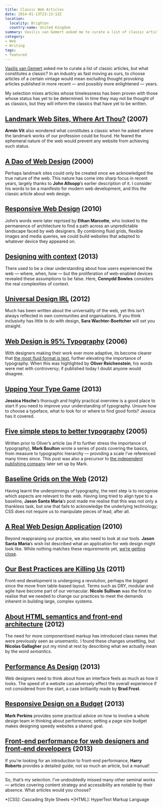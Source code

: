 ```yaml
---
title: Classic Web Articles
date: 2014-01-13T23:13:13Z
location:
  locality: Brighton
  country-name: United Kingdom
summary: Vasilis van Gemert asked me to curate a list of classic articles for the Daily Nerd, but what constitutes a classic?
category:
- Web
- Writing
tags:
- featured
---
```

[Vasilis van Gemert][0] asked me to curate a list of classic articles, but what constitutes a classic? In an industry as fast moving as ours, to choose articles of a certain vintage would mean excluding thought provoking articles published in more recent — and possibly more enlightened — years.

My selection mixes articles whose timelessness has been proven with those whose status has yet to be determined. In time they may not be thought of as classics, but they will inform the classics that have yet to be written.

## [Landmark Web Sites, Where Art Thou?][1] (2007)

**Armin Vit** also wondered what constitutes a classic when he asked where the landmark works of our profession could be found. He feared the ephemeral nature of the web would prevent any website from achieving such status.

## [A Dao of Web Design][2] (2000)

Perhaps landmark sites could only be created once we acknowledged the true nature of the web. This nature has come into sharp focus in recent years, largely thanks to **John Allsopp**’s earlier description of it. I consider his words to be a manifesto for modern web development, and this *the* classic article about web design.

## [Responsive Web Design][3] (2010)

John’s words were later reprised by **Ethan Marcotte**, who looked to the permanence of architecture to find a path across an unpredictable landscape faced by web designers. By combining fluid grids, flexible images and media queries, we could build websites that adapted to whatever device they appeared on.

## [Designing with context][4] (2013)

There used to be a clear understanding about how users experienced the web — where, when, how — but the proliferation of web-enabled devices revealed these assumptions to be false. Here, **Cennydd Bowles** considers the real complexities of context.

## [Universal Design IRL][5] (2012)

Much has been written about the universality of the web, yet this isn’t always reflected in own communities and organisations. If you think inclusivity has little to do with design, **Sara Wachter-Boettcher** will set you straight.

## [Web Design is 95% Typography][6] (2006)

With designers making their work ever more adaptive, its become clearer that [the most fluid format is text][7], further elevating the importance of typography. When this was highlighted by **Oliver Reichenstein**, his words were met with controversy; if published today I doubt anyone would disagree.

## [Upping Your Type Game][8] (2013)

**Jessica Hische**’s thorough and highly practical overview is a good place to start if you need to improve your understanding of typography. Unsure how to choose a typeface, what to look for or where to find good fonts? Jessica has it covered.

## [Five simple steps to better typography][9] (2005)

Written prior to Oliver’s article (as if to further stress the importance of typography), **Mark Boulton** wrote a series of posts covering the basics, from measure to typographic hierarchy — providing a scale I’ve referenced many times since. This post was also a precursor to [the independent publishing company][10] later set up by Mark.

## [Baseline Grids on the Web][11] (2012)

Having learnt the underpinnings of typography, the next step is to recognise which aspects are relevant to the web. Having long tried to align type to a baseline, **Jason Santa Maria**’s post made me realise that this was not only a thankless task, but one that fails to acknowledge the underlying technology; CSS does not require us to manipulate pieces of lead, after all.

## [A Real Web Design Application][12] (2010)

Beyond reappraising our practice, we also need to look at our tools. **Jason Santa Maria**’s wish list described what an application for web design might look like. While nothing matches these requirements yet, [we’re getting close][13].

## [Our Best Practices are Killing Us][14] (2011)

Front-end development is undergoing a revolution, perhaps the biggest since the move from table-based layout. Terms such as DRY, modular and agile have become part of our vernacular. **Nicole Sullivan** was the first to realise that we needed to change our practices to meet the demands inherent in building large, complex systems.

## [About HTML semantics and front-end architecture][15] (2012)

The need for more componentised markup has introduced class names that were previously seen as unsemantic. I found these changes unsettling, but **Nicolas Gallagher** put my mind at rest by describing what we actually mean by the word *semantics*.

## [Performance As Design][16] (2013)

Web designers need to think about how an interface feels as much as how it looks. The speed of a website can adversely effect the overall experience if not considered from the start, a case brilliantly made by **Brad Frost**.

## [Responsive Design on a Budget][17] (2013)

**Mark Perkins** provides some practical advice on how to involve a whole design team in thinking about performance; setting a page size budget makes designing speedy websites a shared goal.

## [Front-end performance for web designers and front-end developers][18] (2013)

If you’re looking for an introduction to front-end performance, **Harry Roberts** provides a detailed guide; not so much an article, but a manual!

***

So, that’s my selection. I’ve undoubtedly missed many other seminal works — articles covering content strategy and accessibility are notable by their absence. What articles would you choose?

[0]: http://vasilis.nl
[1]: http://www.underconsideration.com/speakup/archives/004033.html
[2]: http://alistapart.com/article/dao
[3]: http://alistapart.com/article/responsive-web-design
[4]: https://www.cennydd.com/blog/designing-with-context
[5]: http://alistapart.com/article/universal-design-irl
[6]: http://ia.net/blog/the-web-is-all-about-typography-period/
[7]: http://www.welcomebrand.co.uk/thoughts/the-responsive-web-will-be-99-9-typography/
[8]: http://jessicahische.is/talkingtype
[9]: http://www.markboulton.co.uk/journal/five-simple-steps-to-better-typography
[10]: http://www.fivesimplesteps.com/
[11]: http://jasonsantamaria.com/articles/baseline-grids-on-the-web
[12]: http://v4.jasonsantamaria.com/articles/a-real-web-design-application/
[13]: http://bohemiancoding.com/sketch/
[14]: http://www.stubbornella.org/content/2011/04/28/our-best-practices-are-killing-us/
[15]: http://nicolasgallagher.com/about-html-semantics-front-end-architecture/
[16]: http://bradfrostweb.com/blog/post/performance-as-design/
[17]: https://clearleft.com/thinks/responsivedesignonabudget/
[18]: https://csswizardry.com/2013/01/front-end-performance-for-web-designers-and-front-end-developers/

*[CSS]: Cascading Style Sheets
*[HTML]: HyperText Markup Language
